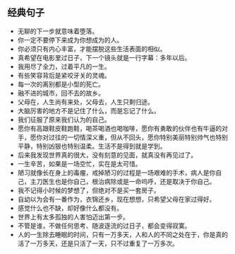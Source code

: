 ## 经典句子
- 无聊的下一步就意味着堕落。
- 你一定不要停下来成为你想成为的人。
- 你必须只有内心丰富，才能摆脱这些生活表面的相似。
- 真希望在电影里过日子，下一个镜头就是一行字幕：多年以后。
- 我用尽了全力，过着平凡的一生。
- 有些笑容背后是紧咬牙关的灵魂。
- 每一次的离别都是小型的死亡。
- 融不进的城市，回不去的故乡。
- 父母在，人生尚有来处，父母去，人生只剩归途。
- 大脑厉害的地方不是记住了什么，而是忘记了什么。
- 我们征服了原来我们认为的自己。
- 愿你有高跟鞋皮鞋跑鞋，喝茶喝酒也喝咖啡，愿你有勇敢的伙伴也有牛逼的对手，愿你对过往的一切情深义重，但从不回头，愿你特别美丽特别帅气也特别平静，特别凶狠也特别温柔。生活不是得到就是学到。
- 后来我发现世界真的很大，没有刻意的见面，就真没有再见过了。
- 一生辛苦，如果是一场空忙，实在是太可惜。
- 陋习就像长在身上的毒瘤，戒掉陋习的过程是一场艰难的手术，病人是你自己，主刀医生也是你自己，根治病除或是一命呜呼，还是取决于你自己。
- 我不记得小时候的梦想了，但绝对不是买一套房子。
- 自幼以为会有一番作为，衣锦还乡，现在想想，只希望父母在家过得好。
- 感觉什么也不缺，却好像什么都没有。
- 世界上有太多孤独的人害怕迈出第一步。
- 不管是谁，不做任何思考、随波逐流的过日子，都会变得寂寞。
- 人的一生除去睡眠的时间，只有一万多天，人和人的不同之处在于，你是真的活了一万多天，还是只活了一天，只不过重复了一万多次。